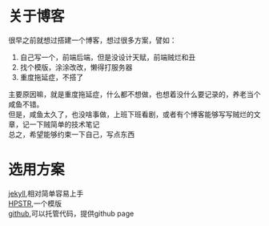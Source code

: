 # 关于博客  
很早之前就想过搭建一个博客，想过很多方案，譬如：  
1. 自己写一个，前端后端，但是没设计天赋，前端贼烂和丑  
2. 找个模版，涂涂改改，懒得打服务器  
3. 重度拖延症，不搭了  
  
主要原因嘛，就是重度拖延症，什么都不想做，也想着没什么要记录的，养老当个咸鱼不错。  
但是，咸鱼太久了，也没啥事做，上班下班看剧，或者有个博客能够写写贼烂的文章，记一下贼简单的技术笔记  
总之，希望能够约束一下自己，写点东西  
  
# 选用方案  
[jekyll](http://jekyll.com.cn/),相对简单容易上手  
[HPSTR](https://mademistakes.com/work/hpstr-jekyll-theme/),一个模版  
[github](https://github.com/),可以托管代码，提供github page